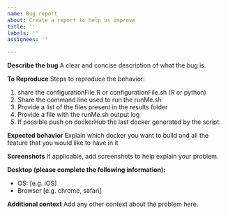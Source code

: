 ```yaml
---
name: Bug report
about: Create a report to help us improve
title: ''
labels: ''
assignees: ''

---
```


**Describe the bug**
A clear and concise description of what the bug is.

**To Reproduce**
Steps to reproduce the behavior:
1) share the configurationFile.R or configurationFile.sh (R or python) 
2) Share the command line used to run the runMe.sh 
3) Provide a list of the files present in the results folder 
4) Provide a file with the runMe.sh output log
5) If possible push on dockerHub the last docker generated by the script. 

**Expected behavior**
Explain which docker you want to build and all the feature that you would like to have in it

**Screenshots**
If applicable, add screenshots to help explain your problem.

**Desktop (please complete the following information):**
 - OS: [e.g. iOS]
 - Browser [e.g. chrome, safari]


**Additional context**
Add any other context about the problem here.
